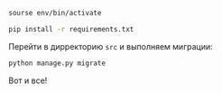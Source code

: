```bash
sourse env/bin/activate
```

```bash
pip install -r requirements.txt
```

Перейти в дирректорию `src` и выполняем миграции:

```bash
python manage.py migrate
```

Вот и все!
